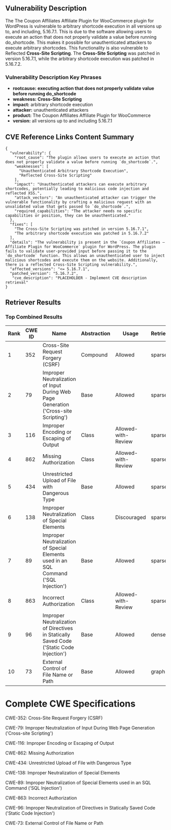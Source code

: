 ## Vulnerability Description
The The Coupon Affiliates Affiliate Plugin for WooCommerce plugin for WordPress is vulnerable to arbitrary shortcode execution in all versions up to, and including, 5.16.7.1. This is due to the software allowing users to execute an action that does not properly validate a value before running do_shortcode. This makes it possible for unauthenticated attackers to execute arbitrary shortcodes. This functionality is also vulnerable to Reflected **Cross-Site Scripting**. The **Cross-Site Scripting** was patched in version 5.16.7.1, while the arbitrary shortcode execution was patched in 5.16.7.2.

### Vulnerability Description Key Phrases
- **rootcause:** **executing action that does not properly validate value before running do_shortcode**
- **weakness:** **Cross-Site Scripting**
- **impact:** arbitrary shortcode execution
- **attacker:** unauthenticated attackers
- **product:** The Coupon Affiliates Affiliate Plugin for WooCommerce
- **version:** all versions up to and including 5.16.7.1

## CVE Reference Links Content Summary
```
{
  "vulnerability": {
    "root_cause": "The plugin allows users to execute an action that does not properly validate a value before running `do_shortcode`.",
    "weaknesses": [
      "Unauthenticated Arbitrary Shortcode Execution",
      "Reflected Cross-Site Scripting"
    ],
    "impact": "Unauthenticated attackers can execute arbitrary shortcodes, potentially leading to malicious code injection and reflected XSS.",
    "attack_vectors": "An unauthenticated attacker can trigger the vulnerable functionality by crafting a malicious request with an unvalidated value that gets passed to `do_shortcode`.",
    "required_capabilities": "The attacker needs no specific capabilities or position, they can be unauthenticated."
  },
  "fixes": [
    "The Cross-Site Scripting was patched in version 5.16.7.1",
    "The arbitrary shortcode execution was patched in 5.16.7.2"
  ],
  "details": "The vulnerability is present in the `Coupon Affiliates – Affiliate Plugin for WooCommerce` plugin for WordPress. The plugin fails to validate user-provided input before passing it to the `do_shortcode` function. This allows an unauthenticated user to inject malicious shortcodes and execute them on the website. Additionally, there is a reflected Cross-Site Scripting vulnerability.",
  "affected_versions": "<= 5.16.7.1",
  "patched_version": "5.16.7.2",
   "cve_description": "PLACEHOLDER - Implement CVE description retrieval"
}
```

## Retriever Results

### Top Combined Results

| Rank | CWE ID | Name | Abstraction | Usage  | Retrievers | Individual Scores |
|------|--------|------|-------------|-------|------------|-------------------|
| 1 | 352 | Cross-Site Request Forgery (CSRF) | Compound | Allowed | sparse | 0.713 |
| 2 | 79 | Improper Neutralization of Input During Web Page Generation ('Cross-site Scripting') | Base | Allowed | sparse | 0.657 |
| 3 | 116 | Improper Encoding or Escaping of Output | Class | Allowed-with-Review | sparse | 0.646 |
| 4 | 862 | Missing Authorization | Class | Allowed-with-Review | sparse | 0.644 |
| 5 | 434 | Unrestricted Upload of File with Dangerous Type | Base | Allowed | sparse | 0.636 |
| 6 | 138 | Improper Neutralization of Special Elements | Class | Discouraged | sparse | 0.631 |
| 7 | 89 | Improper Neutralization of Special Elements used in an SQL Command ('SQL Injection') | Base | Allowed | sparse | 0.612 |
| 8 | 863 | Incorrect Authorization | Class | Allowed-with-Review | sparse | 0.603 |
| 9 | 96 | Improper Neutralization of Directives in Statically Saved Code ('Static Code Injection') | Base | Allowed | dense | 0.558 |
| 10 | 73 | External Control of File Name or Path | Base | Allowed | graph | 0.002 |



# Complete CWE Specifications

CWE-352: Cross-Site Request Forgery (CSRF)

CWE-79: Improper Neutralization of Input During Web Page Generation ('Cross-site Scripting')

CWE-116: Improper Encoding or Escaping of Output

CWE-862: Missing Authorization

CWE-434: Unrestricted Upload of File with Dangerous Type

CWE-138: Improper Neutralization of Special Elements

CWE-89: Improper Neutralization of Special Elements used in an SQL Command ('SQL Injection')

CWE-863: Incorrect Authorization

CWE-96: Improper Neutralization of Directives in Statically Saved Code ('Static Code Injection')

CWE-73: External Control of File Name or Path